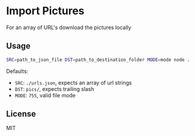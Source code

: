 # Import Pictures
For an array of URL's download the pictures locally

## Usage

```sh
SRC=path_to_json_file DST=path_to_destination_folder MODE=mode node .
```

Defaults:
- `SRC`: `./urls.json`, expects an array of url strings
- `DST`: `pics/`, expects trailing slash
- `MODE`: `755`, valid file mode

## License
MIT
